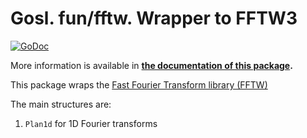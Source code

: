 # Gosl. fun/fftw. Wrapper to FFTW3

[![GoDoc](https://godoc.org/github.com/cpmech/gosl/fun/fftw?status.svg)](https://godoc.org/github.com/cpmech/gosl/fun/fftw) 

More information is available in **[the documentation of this package](https://godoc.org/github.com/cpmech/gosl/fun/fftw).**

This package wraps the [Fast Fourier Transform library (FFTW)](http://www.fftw.org)

The main structures are:
1. `Plan1d` for 1D Fourier transforms
